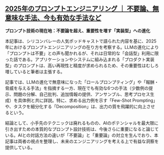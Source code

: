 ## [2025年のプロンプトエンジニアリング ｜ 不要論、無意味な手法、今も有効な手法など](https://note.com/horiday018/n/nb9d6a175c2f1)

**プロンプト技術の現在地：不要論を超え、重要性を増す「実装型」への進化**

本記事は、シリコンバレーの人気ポッドキャストで語られた内容を基に、2025年におけるプロンプトエンジニアリングの在り方を考察する。LLMの進化により「プロンプトは不要」との声も聞かれるが、それは日常的な「会話型」利用に限った話である。アプリケーションやシステムに組み込まれる「プロダクト実装型」のプロンプトは、高い再現性と精度が求められるため、その重要性はむしろ増していると筆者は主張する。

記事では、LLMの進化で無意味になった「ロールプロンプティング」や「報酬・脅威を与える手法」を指摘する一方、現在でも有効な6つの手法（少数例の提示、問題の分解、自己批判、追加情報の提供、アンサンブル、思考プロセス生成）を具体例と共に詳説。特に、求める出力例を示す「Few-Shot Prompting」や、タスクを細分化する「Decomposition」は、出力の質を飛躍的に向上させるという。

結論として、小手先のテクニックは廃れるものの、AIのポテンシャルを最大限に引き出すための本質的なプロンプト設計技術は、今後さらに重要になると論じている。AIとの対話方法の違いが「不要論」と「重要論」の対立を生んでおり、本記事は両者の視点を整理し、未来のエンジニアリングを考える上で有益な洞察を提供している。